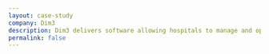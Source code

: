 ```yaml
---
layout: case-study
company: Dim3
description: Dim3 delivers software allowing hospitals to manage and optimize their patients’ nutrition plans. They approached simplabs when they faced severe performance problem in their app. We identified and fixed these issues and also found and solved some potential future problems along the way.
permalink: false
---
```

